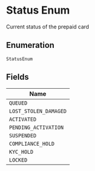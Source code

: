 
# Status Enum

Current status of the prepaid card

## Enumeration

`StatusEnum`

## Fields

| Name |
|  --- |
| `QUEUED` |
| `LOST_STOLEN_DAMAGED` |
| `ACTIVATED` |
| `PENDING_ACTIVATION` |
| `SUSPENDED` |
| `COMPLIANCE_HOLD` |
| `KYC_HOLD` |
| `LOCKED` |

